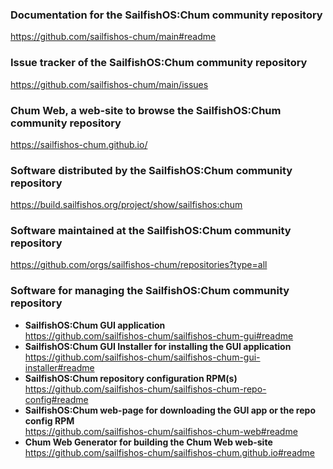 ### Documentation for the SailfishOS:Chum community repository
https://github.com/sailfishos-chum/main#readme

### Issue tracker of the SailfishOS:Chum community repository
https://github.com/sailfishos-chum/main/issues

### Chum Web, a web-site to browse the SailfishOS:Chum community repository
https://sailfishos-chum.github.io/

### Software distributed by the SailfishOS:Chum community repository
https://build.sailfishos.org/project/show/sailfishos:chum

### Software maintained at the SailfishOS:Chum community repository
https://github.com/orgs/sailfishos-chum/repositories?type=all

### Software for managing the SailfishOS:Chum community repository
* **SailfishOS:Chum GUI application**<br />
  https://github.com/sailfishos-chum/sailfishos-chum-gui#readme
* **SailfishOS:Chum GUI Installer for installing the GUI application**<br />
  https://github.com/sailfishos-chum/sailfishos-chum-gui-installer#readme
* **SailfishOS:Chum repository configuration RPM(s)**<br />
  https://github.com/sailfishos-chum/sailfishos-chum-repo-config#readme
* **SailfishOS:Chum web-page for downloading the GUI app or the repo config RPM**<br />
  https://github.com/sailfishos-chum/sailfishos-chum-web#readme
* **Chum Web Generator for building the Chum Web web-site**<br />
  https://github.com/sailfishos-chum/sailfishos-chum.github.io#readme
